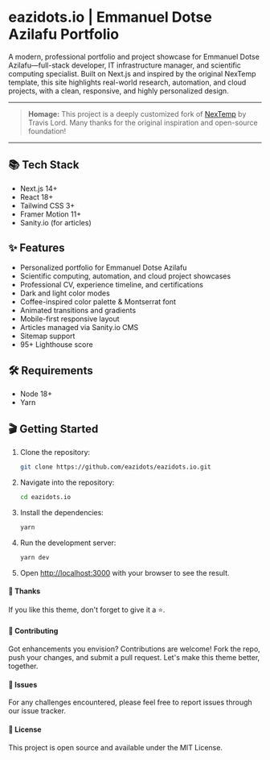 # eazidots.io | Emmanuel Dotse Azilafu Portfolio

A modern, professional portfolio and project showcase for Emmanuel Dotse Azilafu—full-stack developer, IT infrastructure manager, and scientific computing specialist. Built on Next.js and inspired by the original NexTemp template, this site highlights real-world research, automation, and cloud projects, with a clean, responsive, and highly personalized design.

---

> **Homage:**
> This project is a deeply customized fork of [NexTemp](https://github.com/lilxyzz/nextemp) by Travis Lord. Many thanks for the original inspiration and open-source foundation!

---

## 📚 Tech Stack
- Next.js 14+
- React 18+
- Tailwind CSS 3+
- Framer Motion 11+
- Sanity.io (for articles)

## ✨ Features
- Personalized portfolio for Emmanuel Dotse Azilafu
- Scientific computing, automation, and cloud project showcases
- Professional CV, experience timeline, and certifications
- Dark and light color modes
- Coffee-inspired color palette & Montserrat font
- Animated transitions and gradients
- Mobile-first responsive layout
- Articles managed via Sanity.io CMS
- Sitemap support
- 95+ Lighthouse score

## 🛠️ Requirements
- Node 18+
- Yarn

## 🎬 Getting Started

1. Clone the repository:
    ```bash
    git clone https://github.com/eazidots/eazidots.io.git
    ```
2. Navigate into the repository:
    ```bash
    cd eazidots.io
    ```
3. Install the dependencies:
    ```bash
    yarn
    ```
4. Run the development server:
    ```bash
    yarn dev
    ```
5. Open [http://localhost:3000](http://localhost:3000) with your browser to see the result.


#### 🙏 Thanks
If you like this theme, don't forget to give it a ⭐.

#### 🤝 Contributing
Got enhancements you envision? Contributions are welcome! Fork the repo, push your changes, and submit a pull request. Let's make this theme better, together.

#### 👾 Issues
For any challenges encountered, please feel free to report issues through our issue tracker.

#### 📝 License
This project is open source and available under the MIT License.